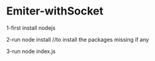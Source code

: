 # Emiter-withSocket

1-first install nodejs

2-run node install     //to install the packages missing if any

3-run node index.js
